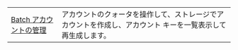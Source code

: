 |  |  |
|---------|---------|
| [Batch アカウントの管理][1] | アカウントのクォータを操作して、ストレージでアカウントを作成し、アカウント キーを一覧表示して再生成します。 |

[1]: https://azure.microsoft.com/resources/samples/batch-java-manage-batch-accounts/
